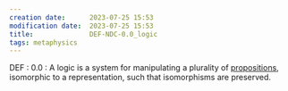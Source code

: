 ```yaml
---
creation date:		2023-07-25 15:53
modification date:	2023-07-25 15:53
title: 				DEF-NDC-0.0_logic
tags: metaphysics
---
```


DEF : 0.0 : A logic is a system for manipulating a plurality of [propositions](obsidian://open?vault=Master&file=DEF-NDC-0.0_proposition), isomorphic to a representation, such that isomorphisms are preserved.